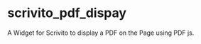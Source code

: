 scrivito_pdf_dispay
===================

A Widget for Scrivito to display a PDF on the Page using PDF js.
